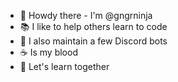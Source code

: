 - 👋 Howdy there - I'm @gngrninja
- 📚 I like to help others learn to code 
- 🤖 I also maintain a few Discord bots
- ☕ Is my blood
- 🌱 Let's learn together

<!---
gngrninja/gngrninja is a ✨ special ✨ repository because its `README.md` (this file) appears on your GitHub profile.
You can click the Preview link to take a look at your changes.
--->
